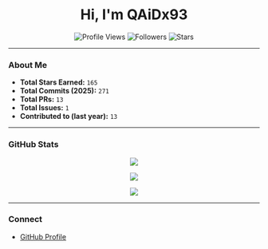 <h1 align="center">Hi, I'm QAiDx93</h1>
<p align="center">
  <img src="https://komarev.com/ghpvc/?username=QAiDx93&label=VISITORS&style=flat-square" alt="Profile Views"/>
  <img src="https://img.shields.io/github/followers/QAiDx93?label=FOLLOWERS&style=flat-square" alt="Followers"/>
  <img src="https://img.shields.io/github/stars/QAiDx93?label=STARS&style=flat-square" alt="Stars"/>
</p>

---

### About Me
- **Total Stars Earned:** `165`
- **Total Commits (2025):** `271`
- **Total PRs:** `13`
- **Total Issues:** `1`
- **Contributed to (last year):** `13`

---

### GitHub Stats
<p align="center">
  <img src="https://github-readme-streak-stats.herokuapp.com/?user=QAiDx93&theme=github-dark&hide_border=true"/>
</p>
<p align="center">
  <img src="https://github-readme-stats.vercel.app/api?username=QAiDx93&show_icons=true&theme=github_dark&hide_border=true" />
</p>
<p align="center">
  <img src="https://github-readme-stats.vercel.app/api/top-langs/?username=QAiDx93&layout=compact&theme=github_dark&hide_border=true" />
</p>

---

### Connect
- [GitHub Profile](https://github.com/QAiDx93)
